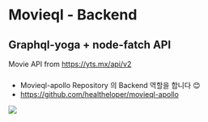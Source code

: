 # Movieql - Backend

## Graphql-yoga + node-fatch API

Movie API from https://yts.mx/api/v2

###

- Movieql-apollo Repository 의 Backend 역할을 합니다 😊
- https://github.com/healtheloper/movieql-apollo

<image src="https://user-images.githubusercontent.com/58503584/113698724-b4e2d400-970f-11eb-993d-114aea72d9e4.png">
